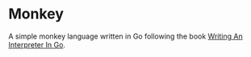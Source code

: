 # Monkey

A simple monkey language written in Go following the book [Writing An Interpreter In Go](https://interpreterbook.com/).
